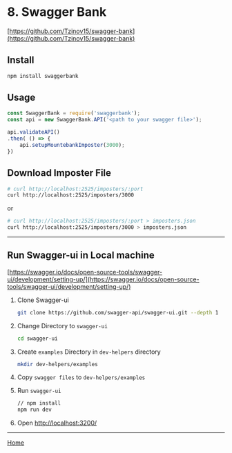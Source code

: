 # 8. Swagger Bank

[https://github.com/Tzinov15/swagger-bank](https://github.com/Tzinov15/swagger-bank)

## Install

```sh
npm install swaggerbank
```

## Usage

```js
const SwaggerBank = require('swaggerbank');
const api = new SwaggerBank.API('<path to your swagger file>');

api.validateAPI()
.then( () => {
    api.setupMountebankImposter(3000);
})
```

## Download Imposter File

```sh
# curl http://localhost:2525/imposters/:port
curl http://localhost:2525/imposters/3000
```

or

```sh
# curl http://localhost:2525/imposters/:port > imposters.json
curl http://localhost:2525/imposters/3000 > imposters.json
```

---

## Run Swagger-ui in Local machine

[https://swagger.io/docs/open-source-tools/swagger-ui/development/setting-up/](https://swagger.io/docs/open-source-tools/swagger-ui/development/setting-up/)

1. Clone Swagger-ui

    ```sh
    git clone https://github.com/swagger-api/swagger-ui.git --depth 1
    ```

2. Change Directory to `swagger-ui`

    ```sh
    cd swagger-ui
    ```

3. Create `examples` Directory in `dev-helpers` directory

    ```sh
    mkdir dev-helpers/examples
    ```

4. Copy `swagger files` to `dev-helpers/examples`
5. Run `swagger-ui`

    ```sh
    // npm install
    npm run dev
    ```

6. Open [http://localhost:3200/](http://localhost:3200/)

---

[Home](README.md)